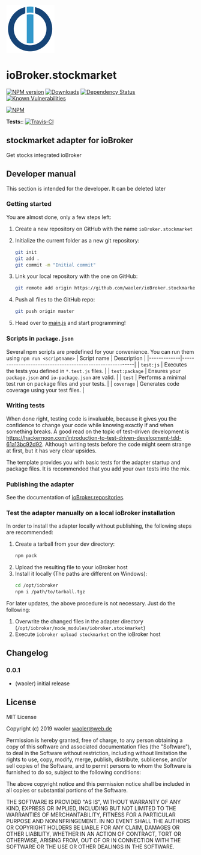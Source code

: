 ![Logo](admin/stockmarket.png)
# ioBroker.stockmarket

[![NPM version](http://img.shields.io/npm/v/iobroker.stockmarket.svg)](https://www.npmjs.com/package/iobroker.stockmarket)
[![Downloads](https://img.shields.io/npm/dm/iobroker.stockmarket.svg)](https://www.npmjs.com/package/iobroker.stockmarket)
[![Dependency Status](https://img.shields.io/david/waoler/iobroker.stockmarket.svg)](https://david-dm.org/waoler/iobroker.stockmarket)
[![Known Vulnerabilities](https://snyk.io/test/github/waoler/ioBroker.stockmarket/badge.svg)](https://snyk.io/test/github/waoler/ioBroker.stockmarket)

[![NPM](https://nodei.co/npm/iobroker.stockmarket.png?downloads=true)](https://nodei.co/npm/iobroker.stockmarket/)

**Tests:**: [![Travis-CI](http://img.shields.io/travis/waoler/ioBroker.stockmarket/master.svg)](https://travis-ci.org/waoler/ioBroker.stockmarket)

## stockmarket adapter for ioBroker

Get stocks integrated ioBroker

## Developer manual
This section is intended for the developer. It can be deleted later

### Getting started

You are almost done, only a few steps left:
1. Create a new repository on GitHub with the name `ioBroker.stockmarket`
1. Initialize the current folder as a new git repository:  
    ```bash
    git init
    git add .
    git commit -m "Initial commit"
    ```
1. Link your local repository with the one on GitHub:  
    ```bash
    git remote add origin https://github.com/waoler/ioBroker.stockmarket
    ```

1. Push all files to the GitHub repo:  
    ```bash
    git push origin master
    ```
1. Head over to [main.js](main.js) and start programming!

### Scripts in `package.json`
Several npm scripts are predefined for your convenience. You can run them using `npm run <scriptname>`
| Script name | Description                                              |
|-------------|----------------------------------------------------------|
| `test:js`   | Executes the tests you defined in `*.test.js` files.     |
| `test:package`    | Ensures your `package.json` and `io-package.json` are valid. |
| `test` | Performs a minimal test run on package files and your tests. |
| `coverage` | Generates code coverage using your test files. |

### Writing tests
When done right, testing code is invaluable, because it gives you the 
confidence to change your code while knowing exactly if and when 
something breaks. A good read on the topic of test-driven development 
is https://hackernoon.com/introduction-to-test-driven-development-tdd-61a13bc92d92. 
Although writing tests before the code might seem strange at first, but it has very 
clear upsides.

The template provides you with basic tests for the adapter startup and package files.
It is recommended that you add your own tests into the mix.

### Publishing the adapter
See the documentation of [ioBroker.repositories](https://github.com/ioBroker/ioBroker.repositories#requirements-for-adapter-to-get-added-to-the-latest-repository).

### Test the adapter manually on a local ioBroker installation
In order to install the adapter locally without publishing, the following steps are recommended:
1. Create a tarball from your dev directory:  
    ```bash
    npm pack
    ```
1. Upload the resulting file to your ioBroker host
1. Install it locally (The paths are different on Windows):
    ```bash
    cd /opt/iobroker
    npm i /path/to/tarball.tgz
    ```

For later updates, the above procedure is not necessary. Just do the following:
1. Overwrite the changed files in the adapter directory (`/opt/iobroker/node_modules/iobroker.stockmarket`)
1. Execute `iobroker upload stockmarket` on the ioBroker host

## Changelog

### 0.0.1
* (waoler) initial release

## License
MIT License

Copyright (c) 2019 waoler <waoler@web.de>

Permission is hereby granted, free of charge, to any person obtaining a copy
of this software and associated documentation files (the "Software"), to deal
in the Software without restriction, including without limitation the rights
to use, copy, modify, merge, publish, distribute, sublicense, and/or sell
copies of the Software, and to permit persons to whom the Software is
furnished to do so, subject to the following conditions:

The above copyright notice and this permission notice shall be included in all
copies or substantial portions of the Software.

THE SOFTWARE IS PROVIDED "AS IS", WITHOUT WARRANTY OF ANY KIND, EXPRESS OR
IMPLIED, INCLUDING BUT NOT LIMITED TO THE WARRANTIES OF MERCHANTABILITY,
FITNESS FOR A PARTICULAR PURPOSE AND NONINFRINGEMENT. IN NO EVENT SHALL THE
AUTHORS OR COPYRIGHT HOLDERS BE LIABLE FOR ANY CLAIM, DAMAGES OR OTHER
LIABILITY, WHETHER IN AN ACTION OF CONTRACT, TORT OR OTHERWISE, ARISING FROM,
OUT OF OR IN CONNECTION WITH THE SOFTWARE OR THE USE OR OTHER DEALINGS IN THE
SOFTWARE.